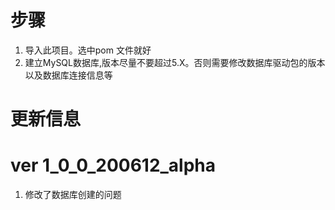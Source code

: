 # 步骤
1. 导入此项目。选中pom 文件就好
2. 建立MySQL数据库,版本尽量不要超过5.X。否则需要修改数据库驱动包的版本以及数据库连接信息等

# 更新信息

# ver 1_0_0_200612_alpha
1. 修改了数据库创建的问题